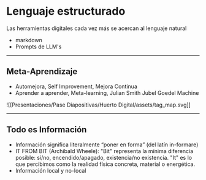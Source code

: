 
# Lenguaje estructurado

Las herramientas digitales cada vez más se acercan al lenguaje natural

- markdown
- Prompts de LLM's

---

## Meta-Aprendizaje

- Automejora, Self Improvement, Mejora Continua
- Aprender a aprender, Meta-learning, Julian Smith Jubel Goedel Machine

![[Presentaciones/Pase Diapositivas/Huerto Digital/assets/tag_map.svg]]

---

## Todo es Información

- Información significa literalmente “poner en forma” (del latín in-formare)
- IT FROM BIT (Archibald Wheele): "Bit" representa la mínima diferencia posible: sí/no, encendido/apagado, existencia/no existencia. "It" es lo que percibimos como la realidad física concreta, material o energética.
- Información local y no-local